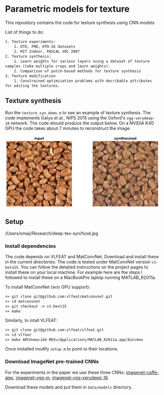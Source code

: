 # Parametric models for texture
 
This repository contains the code for texture synthesis using CNN models


List of things to do:

	1. Texture experiments:
		1. DTD, FMD, KTH-2b datasets
		2. MIT Indoor, PASCAL VOC 2007
	2. Texture synthesis:
	 	1. Learn weights for various layers using a dataset of texture samples (take multiple crops and learn weights).
	 	2. Comparison of patch-based methods for texture synthesis
	3. Texture modification
		1. Constrained optimization problems with decribable attributes for editing the textures.

## Texture synthesis

Run the `texture_syn_demo.m` to see an example of texture synthesis. The code implements Gatys et al., NIPS 2015 using the Oxford's `vgg-verydeep-16` network. The code should produce the output below. On a NVIDIA K40 GPU the code takes about 7 minutes to reconstruct the image.

![Output of the demo](demo-output.png)


## Setup
/Users/smaji/Research/deep-tex-syn/food.jpg

### Install dependencies

The code depends on VLFEAT and MatConvNet. Download and install these in the current directories. The code is tested under MatConvNet version `v1-beta15`. You can follow the detailed instructions on the project pages to install these on your local machine. For example here are the steps I followed to install these on a MacBookPro laptop running MATLAB_R2011a. 

To install MatConvNet (w/o GPU support):

	>> git clone git@github.com:vlfeat/matconvnet.git
	>> cd matconvnet
	>> git checkout -n v1-best15
	>> make

Similarly, to intall VLFEAT:

	>> git clone git@github.com:vlfeat/vlfeat.git
	>> cd vlfeat
	>> make ARCH=maci64 MEX=/Applications/MATLAB_R2011a.app/bin/mex


Once installed modify `setup.m` to point to their locations.

### Download ImageNet pre-trained CNNs

For the experiments in the paper we use these three CNNs: [imagenet-caffe-alex](http://www.vlfeat.org/matconvnet/models/imagenet-caffe-alex.mat), [imagenet-vgg-m](http://www.vlfeat.org/matconvnet/models/imagenet-vgg-m.mat), [imagenet-vgg-verydeep-16](http://www.vlfeat.org/matconvnet/models/imagenet-vgg-verydeep-16.mat).

Download these models and put them in `data/models` directory.

